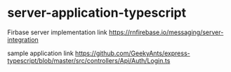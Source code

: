 # server-application-typescript

Firbase server implementation link
https://rnfirebase.io/messaging/server-integration


sample application link
https://github.com/GeekyAnts/express-typescript/blob/master/src/controllers/Api/Auth/Login.ts